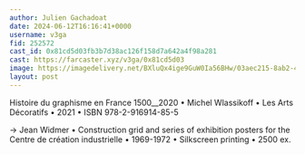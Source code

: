 ```yaml
---
author: Julien Gachadoat
date: 2024-06-12T16:16:41+0000
username: v3ga
fid: 252572
cast_id: 0x81cd5d03fb3b7d38ac126f158d7a642a4f98a281
cast: https://farcaster.xyz/v3ga/0x81cd5d03
image: https://imagedelivery.net/BXluQx4ige9GuW0Ia56BHw/03aec215-8ab2-4779-38c7-1bab549c4b00/original
layout: post
---
```


Histoire du graphisme en France 1500\_\_2020 • Michel Wlassikoff • Les Arts Décoratifs • 2021 • ISBN 978-2-916914-85-5

→ Jean Widmer • Construction grid and series of exhibition posters for the Centre de création industrielle • 1969-1972 • Silkscreen printing • 2500 ex.

<img src='https://imagedelivery.net/BXluQx4ige9GuW0Ia56BHw/03aec215-8ab2-4779-38c7-1bab549c4b00/original' alt='' referrerpolicy='no-referrer'/>
<img src='https://imagedelivery.net/BXluQx4ige9GuW0Ia56BHw/905fe01e-fb8e-4684-4a47-c5e9dc2adf00/original' alt='' referrerpolicy='no-referrer'/>
